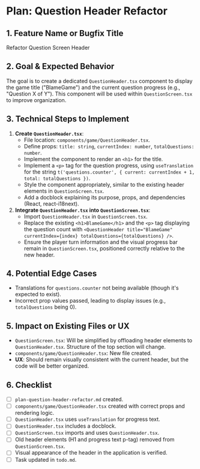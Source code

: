 # Plan: Question Header Refactor

## 1. Feature Name or Bugfix Title
Refactor Question Screen Header

## 2. Goal & Expected Behavior
The goal is to create a dedicated `QuestionHeader.tsx` component to display the game title ("BlameGame") and the current question progress (e.g., "Question X of Y"). This component will be used within `QuestionScreen.tsx` to improve organization.

## 3. Technical Steps to Implement
1.  **Create `QuestionHeader.tsx`**:
    *   File location: `components/game/QuestionHeader.tsx`.
    *   Define props: `title: string`, `currentIndex: number`, `totalQuestions: number`.
    *   Implement the component to render an `<h1>` for the title.
    *   Implement a `<p>` tag for the question progress, using `useTranslation` for the string `t('questions.counter', { current: currentIndex + 1, total: totalQuestions })`.
    *   Style the component appropriately, similar to the existing header elements in `QuestionScreen.tsx`.
    *   Add a docblock explaining its purpose, props, and dependencies (React, react-i18next).
2.  **Integrate `QuestionHeader.tsx` into `QuestionScreen.tsx`**:
    *   Import `QuestionHeader.tsx` in `QuestionScreen.tsx`.
    *   Replace the existing `<h1>BlameGame</h1>` and the `<p>` tag displaying the question count with `<QuestionHeader title="BlameGame" currentIndex={index} totalQuestions={totalQuestions} />`.
    *   Ensure the player turn information and the visual progress bar remain in `QuestionScreen.tsx`, positioned correctly relative to the new header.

## 4. Potential Edge Cases
*   Translations for `questions.counter` not being available (though it's expected to exist).
*   Incorrect prop values passed, leading to display issues (e.g., `totalQuestions` being 0).

## 5. Impact on Existing Files or UX
*   `QuestionScreen.tsx`: Will be simplified by offloading header elements to `QuestionHeader.tsx`. Structure of the top section will change.
*   `components/game/QuestionHeader.tsx`: New file created.
*   **UX**: Should remain visually consistent with the current header, but the code will be better organized.

## 6. Checklist
- [ ] `plan-question-header-refactor.md` created.
- [ ] `components/game/QuestionHeader.tsx` created with correct props and rendering logic.
- [ ] `QuestionHeader.tsx` uses `useTranslation` for progress text.
- [ ] `QuestionHeader.tsx` includes a docblock.
- [ ] `QuestionScreen.tsx` imports and uses `QuestionHeader.tsx`.
- [ ] Old header elements (H1 and progress text p-tag) removed from `QuestionScreen.tsx`.
- [ ] Visual appearance of the header in the application is verified.
- [ ] Task updated in `todo.md`.

